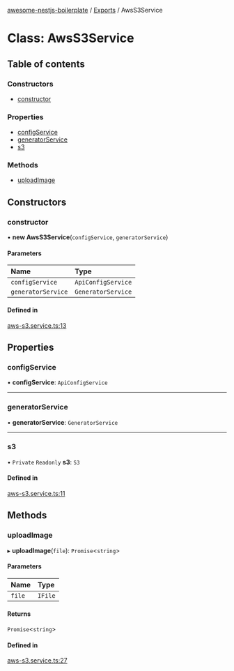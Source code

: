 [awesome-nestjs-boilerplate](../README.md) / [Exports](../modules.md) / AwsS3Service

# Class: AwsS3Service

## Table of contents

### Constructors

- [constructor](AwsS3Service.md#constructor)

### Properties

- [configService](AwsS3Service.md#configservice)
- [generatorService](AwsS3Service.md#generatorservice)
- [s3](AwsS3Service.md#s3)

### Methods

- [uploadImage](AwsS3Service.md#uploadimage)

## Constructors

### constructor

• **new AwsS3Service**(`configService`, `generatorService`)

#### Parameters

| Name | Type |
| :------ | :------ |
| `configService` | `ApiConfigService` |
| `generatorService` | `GeneratorService` |

#### Defined in

[aws-s3.service.ts:13](https://github.com/klub-deepak/poc_doc_generation_3/blob/a592bb2/src/shared/services/aws-s3.service.ts#L13)

## Properties

### configService

• **configService**: `ApiConfigService`

___

### generatorService

• **generatorService**: `GeneratorService`

___

### s3

• `Private` `Readonly` **s3**: `S3`

#### Defined in

[aws-s3.service.ts:11](https://github.com/klub-deepak/poc_doc_generation_3/blob/a592bb2/src/shared/services/aws-s3.service.ts#L11)

## Methods

### uploadImage

▸ **uploadImage**(`file`): `Promise`<`string`\>

#### Parameters

| Name | Type |
| :------ | :------ |
| `file` | `IFile` |

#### Returns

`Promise`<`string`\>

#### Defined in

[aws-s3.service.ts:27](https://github.com/klub-deepak/poc_doc_generation_3/blob/a592bb2/src/shared/services/aws-s3.service.ts#L27)
